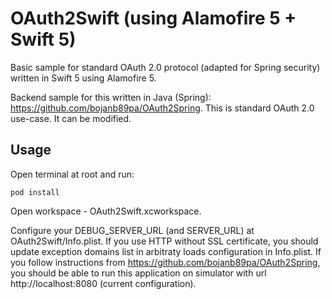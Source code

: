 # OAuth2Swift (using Alamofire 5 + Swift 5)
Basic sample for standard OAuth 2.0 protocol (adapted for Spring security) written in Swift 5 using Alamofire 5.

Backend sample for this written in Java (Spring):
https://github.com/bojanb89pa/OAuth2Spring. This is standard OAuth 2.0 use-case. It can be modified.

## Usage

Open terminal at root and run:

`pod install`

Open workspace - OAuth2Swift.xcworkspace.

Configure your DEBUG_SERVER_URL (and SERVER_URL) at OAuth2Swift/Info.plist. If you use HTTP without SSL certificate, you should update exception domains list in arbitraty loads configuration in Info.plist. If you follow instructions from https://github.com/bojanb89pa/OAuth2Spring, you should be able to run this application on simulator with url http://localhost:8080 (current configuration).
